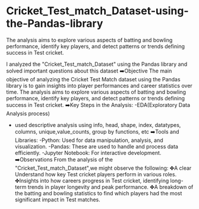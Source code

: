 # Cricket_Test_match_Dataset-using-the-Pandas-library
The analysis aims to explore various aspects of batting and bowling performance, identify key players, and detect patterns or trends defining success in Test cricket.

I analyzed the "Cricket_Test_match_Dataset" using the Pandas library and solved important questions about this dataset
➡️Objective
The main objective of analyzing the Cricket Test Match dataset using the Pandas library is to gain insights into player performances and career statistics over time. The analysis aims to explore various aspects of batting and bowling performance, identify key players, and detect patterns or trends defining success in Test cricket.
➡️Key Steps in the Analysis:
-EDA(Exploratory Data Analysis process)
- used descriptive analysis using info, head, shape, index, datatypes, columns, unique,value_counts, group by functions, etc
➡️Tools and Libraries:
-Python: Used for data manipulation, analysis, and visualization.
-Pandas: These are used to handle and process data efficiently.
-Jupyter Notebook: For interactive development.
➡️Observations
From the analysis of the "Cricket_Test_match_Dataset",we might observe the following:
✤A clear Understand how key Test cricket players perform in various roles.
✤Insights into how careers progress in Test cricket, identifying long-term trends in player longevity and peak performance.
✤A breakdown of the batting and bowling statistics to find which players had the most significant impact in Test matches.


